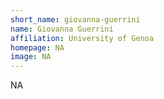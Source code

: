 ```yaml
---
short_name: giovanna-guerrini
name: Giovanna Guerrini
affiliation: University of Genoa
homepage: NA
image: NA
---
```

NA